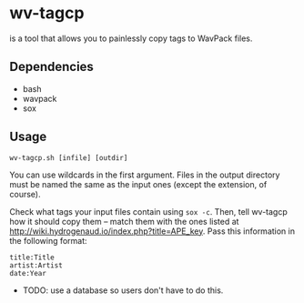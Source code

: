 # wv-tagcp
is a tool that allows you to painlessly copy tags to WavPack files.

## Dependencies
* bash
* wavpack
* sox

## Usage
`wv-tagcp.sh [infile] [outdir]`

You can use wildcards in the first argument. Files in the output directory must be named the same as the input ones (except the extension, of course).

Check what tags your input files contain using `sox -c`. Then, tell wv-tagcp how it should copy them – match them with the ones listed at http://wiki.hydrogenaud.io/index.php?title=APE_key. Pass this information in the following format:
````
title:Title
artist:Artist
date:Year
````
* TODO: use a database so users don't have to do this.
